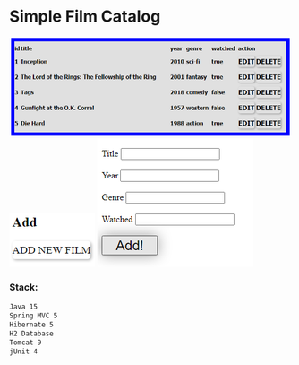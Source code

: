 # Simple Film Catalog

![Image alt](https://github.com/m1cron/films_catalog/raw/master/screens/1.png)
![Image alt](https://github.com/m1cron/films_catalog/raw/master/screens/2.png)
![Image alt](https://github.com/m1cron/films_catalog/raw/master/screens/3.png)

### Stack:
```
Java 15
Spring MVC 5
Hibernate 5
H2 Database
Tomcat 9
jUnit 4
```
